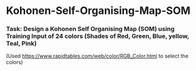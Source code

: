 # Kohonen-Self-Organising-Map-SOM

### Task: Design a Kohonen Self Organising Map (SOM) using Training Input of 24 colors (Shades of Red, Green, Blue, yellow, Teal, Pink)
(Used https://www.rapidtables.com/web/color/RGB_Color.html to select the colors)
